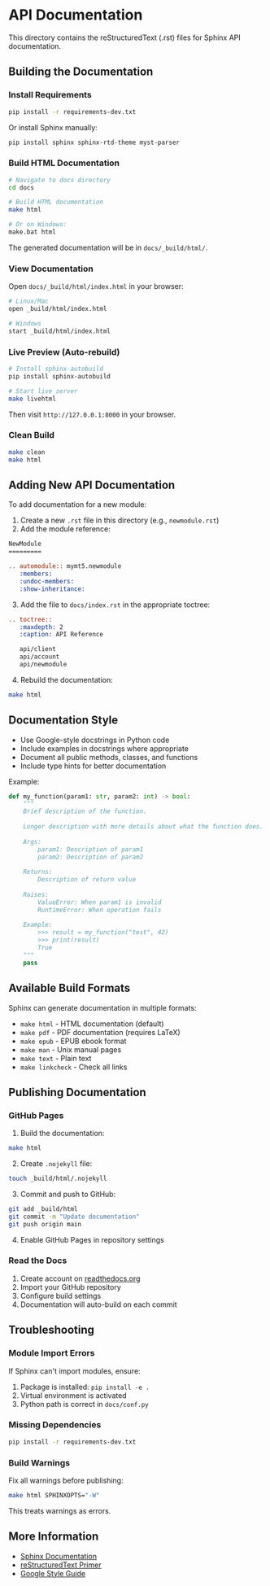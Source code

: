 # API Documentation

This directory contains the reStructuredText (.rst) files for Sphinx API documentation.

## Building the Documentation

### Install Requirements

```bash
pip install -r requirements-dev.txt
```

Or install Sphinx manually:

```bash
pip install sphinx sphinx-rtd-theme myst-parser
```

### Build HTML Documentation

```bash
# Navigate to docs directory
cd docs

# Build HTML documentation
make html

# Or on Windows:
make.bat html
```

The generated documentation will be in `docs/_build/html/`.

### View Documentation

Open `docs/_build/html/index.html` in your browser:

```bash
# Linux/Mac
open _build/html/index.html

# Windows
start _build/html/index.html
```

### Live Preview (Auto-rebuild)

```bash
# Install sphinx-autobuild
pip install sphinx-autobuild

# Start live server
make livehtml
```

Then visit `http://127.0.0.1:8000` in your browser.

### Clean Build

```bash
make clean
make html
```

## Adding New API Documentation

To add documentation for a new module:

1. Create a new `.rst` file in this directory (e.g., `newmodule.rst`)
2. Add the module reference:

```rst
NewModule
=========

.. automodule:: mymt5.newmodule
   :members:
   :undoc-members:
   :show-inheritance:
```

3. Add the file to `docs/index.rst` in the appropriate toctree:

```rst
.. toctree::
   :maxdepth: 2
   :caption: API Reference

   api/client
   api/account
   api/newmodule
```

4. Rebuild the documentation:

```bash
make html
```

## Documentation Style

- Use Google-style docstrings in Python code
- Include examples in docstrings where appropriate
- Document all public methods, classes, and functions
- Include type hints for better documentation

Example:

```python
def my_function(param1: str, param2: int) -> bool:
    """
    Brief description of the function.
    
    Longer description with more details about what the function does.
    
    Args:
        param1: Description of param1
        param2: Description of param2
    
    Returns:
        Description of return value
    
    Raises:
        ValueError: When param1 is invalid
        RuntimeError: When operation fails
    
    Example:
        >>> result = my_function("test", 42)
        >>> print(result)
        True
    """
    pass
```

## Available Build Formats

Sphinx can generate documentation in multiple formats:

- `make html` - HTML documentation (default)
- `make pdf` - PDF documentation (requires LaTeX)
- `make epub` - EPUB ebook format
- `make man` - Unix manual pages
- `make text` - Plain text
- `make linkcheck` - Check all links

## Publishing Documentation

### GitHub Pages

1. Build the documentation:
```bash
make html
```

2. Create `.nojekyll` file:
```bash
touch _build/html/.nojekyll
```

3. Commit and push to GitHub:
```bash
git add _build/html
git commit -m "Update documentation"
git push origin main
```

4. Enable GitHub Pages in repository settings

### Read the Docs

1. Create account on [readthedocs.org](https://readthedocs.org)
2. Import your GitHub repository
3. Configure build settings
4. Documentation will auto-build on each commit

## Troubleshooting

### Module Import Errors

If Sphinx can't import modules, ensure:

1. Package is installed: `pip install -e .`
2. Virtual environment is activated
3. Python path is correct in `docs/conf.py`

### Missing Dependencies

```bash
pip install -r requirements-dev.txt
```

### Build Warnings

Fix all warnings before publishing:

```bash
make html SPHINXOPTS="-W"
```

This treats warnings as errors.

## More Information

- [Sphinx Documentation](https://www.sphinx-doc.org/)
- [reStructuredText Primer](https://www.sphinx-doc.org/en/master/usage/restructuredtext/basics.html)
- [Google Style Guide](https://google.github.io/styleguide/pyguide.html)

